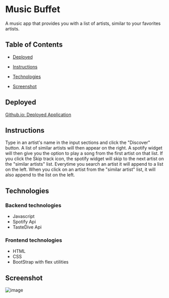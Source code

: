 # Music Buffet

A music app that provides you with a list of artists, similar to your favorites artists.


## Table of Contents

* [Deployed](#Deployed)

* [Instructions](#Instructions)

* [Technologies](#Technologies)

* [Screenshot](#Screenshot)



## Deployed

[Github.io: Deployed Application](https://GFHiebert.github.io/Music-Buffet/)

## Instructions
Type in an artist's name in the input sections and click the "Discover" button.
A list of similar artists will then appear on the right.
A spotify widget will then give you the option to play a song from the first artist on that list.
If you click the Skip track icon, the spotify widget will skip to the next artist on the "similar artists" list.
Everytime you search an artist it will append to a list on the left.
When you click on an artist from the "similar artist" list, it will also append to the list on the left.


## Technologies

### Backend technologies

* Javascript
* Spotify Api
* TasteDive Api



### Frontend technologies

* HTML
* CSS
* BootStrap with flex utilities


## Screenshot

![image](https://user-images.githubusercontent.com/59625096/91490623-96f2ee00-e867-11ea-92f2-46c390b92784.png)





